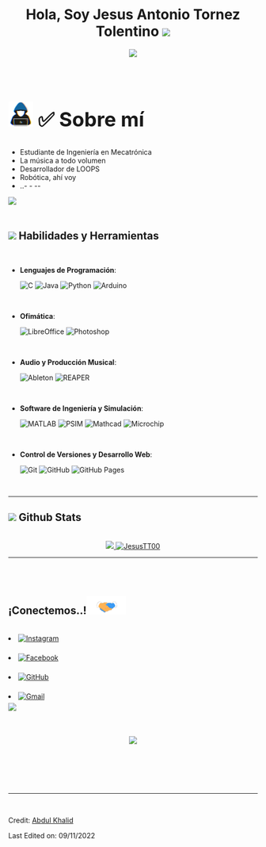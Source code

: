 <h1 align="center">
  <b>Hola, Soy Jesus Antonio Tornez Tolentino </b>
  <img src="https://media.giphy.com/media/hvRJCLFzcasrR4ia7z/giphy.gif" width="35">
</h1>

<p align="center">
  <a href="https://github.com/DenverCoder1/readme-typing-svg">
    <img src="https://readme-typing-svg.herokuapp.com?font=Time+New+Roman&color=FFFFFF&size=25&center=true&vCenter=true&width=600&height=100&lines=Ritual+Maldito+Amplificador:+Azul+🔵;Ritual+Maldito+Inverso:+Rojo+🔴;Vacío...;PÚRPURA+🟣&duration=2100">
  </a>
</p>

<br>



	
<h2 style="font-size:40px;">
  <img src="https://github.com/0xAbdulKhalid/0xAbdulKhalid/raw/main/assets/mdImages/about_me.gif" width="50px"> ✅ Sobre mí
</h2>



- Estudiante de Ingeniería en Mecatrónica
- La música a todo volumen
- Desarrollador de LOOPS
- Robótica, ahí voy
- ..- - --


<img src="https://user-images.githubusercontent.com/73097560/115834477-dbab4500-a447-11eb-908a-139a6edaec5c.gif"><br><br>

## <img src="https://media2.giphy.com/media/QssGEmpkyEOhBCb7e1/giphy.gif?cid=ecf05e47a0n3gi1bfqntqmob8g9aid1oyj2wr3ds3mg700bl&rid=giphy.gif" width="25"> <b>Habilidades y Herramientas</b>
<br>

<p align="center">

- **Lenguajes de Programación**:
    
    ![C](https://img.shields.io/badge/C%20-%232370ED.svg?style=for-the-badge&logo=c&logoColor=white)
    ![Java](https://img.shields.io/badge/Java-%23ED8B00.svg?style=for-the-badge&logo=java&logoColor=white)
    ![Python](https://img.shields.io/badge/Python%20-%2314354C.svg?style=for-the-badge&logo=python&logoColor=white)
    ![Arduino](https://img.shields.io/badge/Arduino-%232A9FD6.svg?style=for-the-badge&logo=arduino&logoColor=white)

<br>   
    

- **Ofimática**:

   ![LibreOffice](https://img.shields.io/badge/LibreOffice-%2300A955.svg?style=for-the-badge&logo=libreoffice&logoColor=white)
   ![Photoshop](https://img.shields.io/badge/Photoshop-%231DA1F2.svg?style=for-the-badge&logo=adobe-photoshop&logoColor=white)

<br>

- **Audio y Producción Musical**:

   ![Ableton](https://img.shields.io/badge/Ableton-000000?style=for-the-badge&logo=ableton&logoColor=white)
   ![REAPER](https://img.shields.io/badge/REAPER-FF6600?style=for-the-badge&logo=audio-technica&logoColor=white) <!-- placeholder logo -->

<br>

- **Software de Ingeniería y Simulación**:

   ![MATLAB](https://img.shields.io/badge/MATLAB-%23F7931E.svg?style=for-the-badge&logo=matlab&logoColor=white)
   ![PSIM](https://img.shields.io/badge/PSIM-000000?style=for-the-badge&logo=gnuplot&logoColor=white) <!-- placeholder -->
   ![Mathcad](https://img.shields.io/badge/Mathcad-0073C2?style=for-the-badge&logo=mathworks&logoColor=white)
   ![Microchip](https://img.shields.io/badge/Microchip-FF0000?style=for-the-badge&logo=microchip&logoColor=white)

<br>

- **Control de Versiones y Desarrollo Web**:

    ![Git](https://img.shields.io/badge/git-%23F05033.svg?style=for-the-badge&logo=git&logoColor=white)
    ![GitHub](https://img.shields.io/badge/github-%23121011.svg?style=for-the-badge&logo=github&logoColor=white)
    ![GitHub Pages](https://img.shields.io/badge/GitHub%20Pages-%23327FC7.svg?style=for-the-badge&logo=github&logoColor=white)

<br>

----
</p>


## <img src="https://media.giphy.com/media/iY8CRBdQXODJSCERIr/giphy.gif" width="35"><b> Github Stats </b>
<br>

<div align="center">

<a href="https://github.com/JesusTT00/">
  <!-- Estadísticas generales -->
  <img src="https://github-readme-stats.vercel.app/api?username=JesusTT00&include_all_commits=true&count_private=true&show_icons=true&line_height=20&title_color=7A7ADB&icon_color=2234AE&text_color=D3D3D3&bg_color=0,000000,130F40" width="450"/>

  <!-- Lenguajes más usados -->
  <img src="https://github-readme-stats.vercel.app/api/top-langs?username=JesusTT00&show_icons=true&locale=en&layout=compact&line_height=20&title_color=7A7ADB&icon_color=2234AE&text_color=D3D3D3&bg_color=0,000000,130F40" width="375"  alt="JesusTT00"/>
</a>
</div>

-----

<br>
<br>

## <b>¡Conectemos..!</b><img src="https://github.com/0xAbdulKhalid/0xAbdulKhalid/raw/main/assets/mdImages/handshake.gif" width="80">
<br>
<div align='left'>



<li>
<a href="https://www.instagram.com/jetsz21/" target="_blank">
<img src="https://img.shields.io/badge/Instagram-%23E4405F.svg?style=for-the-badge&logo=instagram&logoColor=white" alt="Instagram" style="margin-bottom: 5px;"/>
</a>
</li>

<br>

<li>
<a href="https://www.facebook.com/jess.antonio.5492/?locale=es_LA" target="_blank">
<img src="https://img.shields.io/badge/Facebook-%231877F2.svg?style=for-the-badge&logo=facebook&logoColor=white" alt="Facebook" style="margin-bottom: 5px;"/>
</a>
</li>

<br>

<li>
<a href="https://github.com/JesusTT00" target="_blank">
<img src="https://img.shields.io/badge/GitHub-%23000000.svg?style=for-the-badge&logo=github&logoColor=white" alt="GitHub" style="margin-bottom: 5px;"/>
</a>
</li>

<br>

<li>
<a href="mailto:jantonio.tornez@gmail.com" target="_blank">
<img src="https://img.shields.io/badge/Gmail-%23EA4335.svg?style=for-the-badge&logo=gmail&logoColor=white" alt="Gmail" style="margin-bottom: 5px;"/>
</a>
</li>

</ul>
</div>

<img src="https://user-images.githubusercontent.com/73097560/115834477-dbab4500-a447-11eb-908a-139a6edaec5c.gif">
<br>
<br>
<br>

<div align='center'>

<!-- GIF debajo de todo el contenido -->
<p align="center">
  <img src="https://github.com/user-attachments/assets/1163c1b9-8f4c-490d-ac46-1882de7a6ca8" width="800">
</p>


</div>
<br>
<br>
<br>
<br>

---

<br>

Credit: [Abdul Khalid](https://github.com/0xabdulkhalid)

Last Edited on: 09/11/2022
